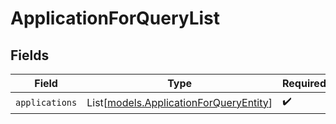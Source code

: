 # ApplicationForQueryList


## Fields

| Field                                                                            | Type                                                                             | Required                                                                         | Description                                                                      |
| -------------------------------------------------------------------------------- | -------------------------------------------------------------------------------- | -------------------------------------------------------------------------------- | -------------------------------------------------------------------------------- |
| `applications`                                                                   | List[[models.ApplicationForQueryEntity](../models/applicationforqueryentity.md)] | :heavy_check_mark:                                                               | N/A                                                                              |